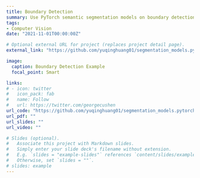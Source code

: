 ```yaml
---
title: Boundary Detection
summary: Use PyTorch semantic segmentation models on boundary detection problems.
tags:
- Computer Vision
date: "2021-11-01T00:00:00Z"

# Optional external URL for project (replaces project detail page).
external_link: "https://github.com/yuqinghuang01/segmentation_models.pytorch"

image:
  caption: Boundary Detection Example
  focal_point: Smart

links:
# - icon: twitter
#   icon_pack: fab
#   name: Follow
#   url: https://twitter.com/georgecushen
url_code: "https://github.com/yuqinghuang01/segmentation_models.pytorch"
url_pdf: ""
url_slides: ""
url_video: ""

# Slides (optional).
#   Associate this project with Markdown slides.
#   Simply enter your slide deck's filename without extension.
#   E.g. `slides = "example-slides"` references `content/slides/example-slides.md`.
#   Otherwise, set `slides = ""`.
# slides: example
---
```

